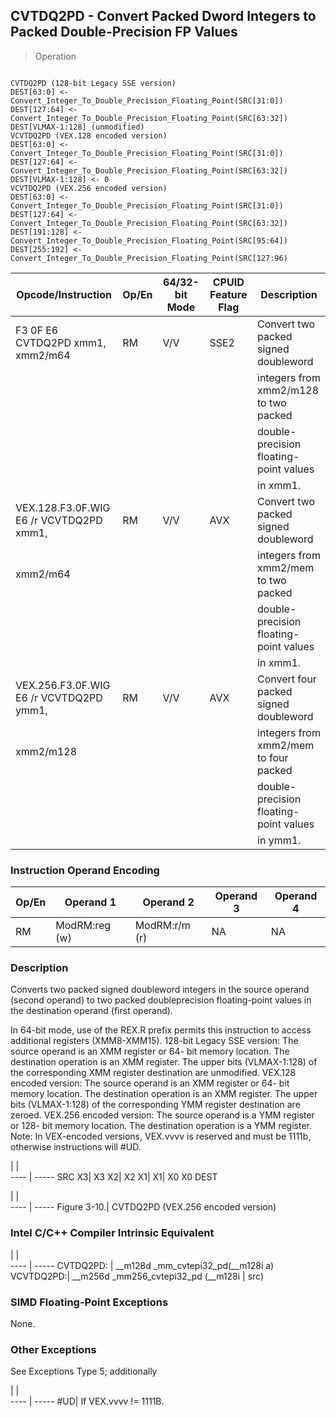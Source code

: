 ## CVTDQ2PD - Convert Packed Dword Integers to Packed Double-Precision FP Values

> Operation
``` slim

CVTDQ2PD (128-bit Legacy SSE version)
DEST[63:0] <- Convert_Integer_To_Double_Precision_Floating_Point(SRC[31:0])
DEST[127:64] <- Convert_Integer_To_Double_Precision_Floating_Point(SRC[63:32])
DEST[VLMAX-1:128] (unmodified)
VCVTDQ2PD (VEX.128 encoded version)
DEST[63:0] <- Convert_Integer_To_Double_Precision_Floating_Point(SRC[31:0])
DEST[127:64] <- Convert_Integer_To_Double_Precision_Floating_Point(SRC[63:32])
DEST[VLMAX-1:128] <- 0
VCVTDQ2PD (VEX.256 encoded version)
DEST[63:0] <- Convert_Integer_To_Double_Precision_Floating_Point(SRC[31:0])
DEST[127:64] <- Convert_Integer_To_Double_Precision_Floating_Point(SRC[63:32])
DEST[191:128] <- Convert_Integer_To_Double_Precision_Floating_Point(SRC[95:64])
DEST[255:192] <- Convert_Integer_To_Double_Precision_Floating_Point(SRC[127:96)

```

 Opcode/Instruction                     | Op/En| 64/32-bit Mode| CPUID Feature Flag| Description                           
 ---  | --- | --- | --- | ---
 F3 0F E6 CVTDQ2PD xmm1, xmm2/m64       | RM   | V/V           | SSE2              | Convert two packed signed doubleword  
                                        |      |               |                   | integers from xmm2/m128 to two packed 
                                        |      |               |                   | double-precision floating-point values
                                        |      |               |                   | in xmm1.                              
 VEX.128.F3.0F.WIG E6 /r VCVTDQ2PD xmm1,| RM   | V/V           | AVX               | Convert two packed signed doubleword  
 xmm2/m64                               |      |               |                   | integers from xmm2/mem to two packed  
                                        |      |               |                   | double-precision floating-point values
                                        |      |               |                   | in xmm1.                              
 VEX.256.F3.0F.WIG E6 /r VCVTDQ2PD ymm1,| RM   | V/V           | AVX               | Convert four packed signed doubleword 
 xmm2/m128                              |      |               |                   | integers from xmm2/mem to four packed 
                                        |      |               |                   | double-precision floating-point values
                                        |      |               |                   | in ymm1.                              

### Instruction Operand Encoding
 Op/En| Operand 1    | Operand 2    | Operand 3| Operand 4
 ---  | --- | --- | --- | ---
 RM   | ModRM:reg (w)| ModRM:r/m (r)| NA       | NA       

### Description
Converts two packed signed doubleword integers in the source operand (second
operand) to two packed doubleprecision floating-point values in the destination
operand (first operand).

In 64-bit mode, use of the REX.R prefix permits this instruction to access additional
registers (XMM8-XMM15). 128-bit Legacy SSE version: The source operand is an
XMM register or 64- bit memory location. The destination operation is an XMM
register. The upper bits (VLMAX-1:128) of the corresponding XMM register destination
are unmodified. VEX.128 encoded version: The source operand is an XMM register
or 64- bit memory location. The destination operation is an XMM register. The
upper bits (VLMAX-1:128) of the corresponding YMM register destination are zeroed.
VEX.256 encoded version: The source operand is a YMM register or 128- bit memory
location. The destination operation is a YMM register. Note: In VEX-encoded
versions, VEX.vvvv is reserved and must be 1111b, otherwise instructions will
#UD.

   | |  
---- | -----
 SRC X3| X3 X2| X2 X1| X1| X0 X0
DEST

   | |  
---- | -----
 Figure 3-10.| CVTDQ2PD (VEX.256 encoded version)


### Intel C/C++ Compiler Intrinsic Equivalent
   | |  
---- | -----
 CVTDQ2PD: | __m128d _mm_cvtepi32_pd(__m128i a) 
 VCVTDQ2PD:| __m256d _mm256_cvtepi32_pd (__m128i
           | src)                               

### SIMD Floating-Point Exceptions
None.


### Other Exceptions
See Exceptions Type 5; additionally

   | |  
---- | -----
 #UD| If VEX.vvvv != 1111B.
